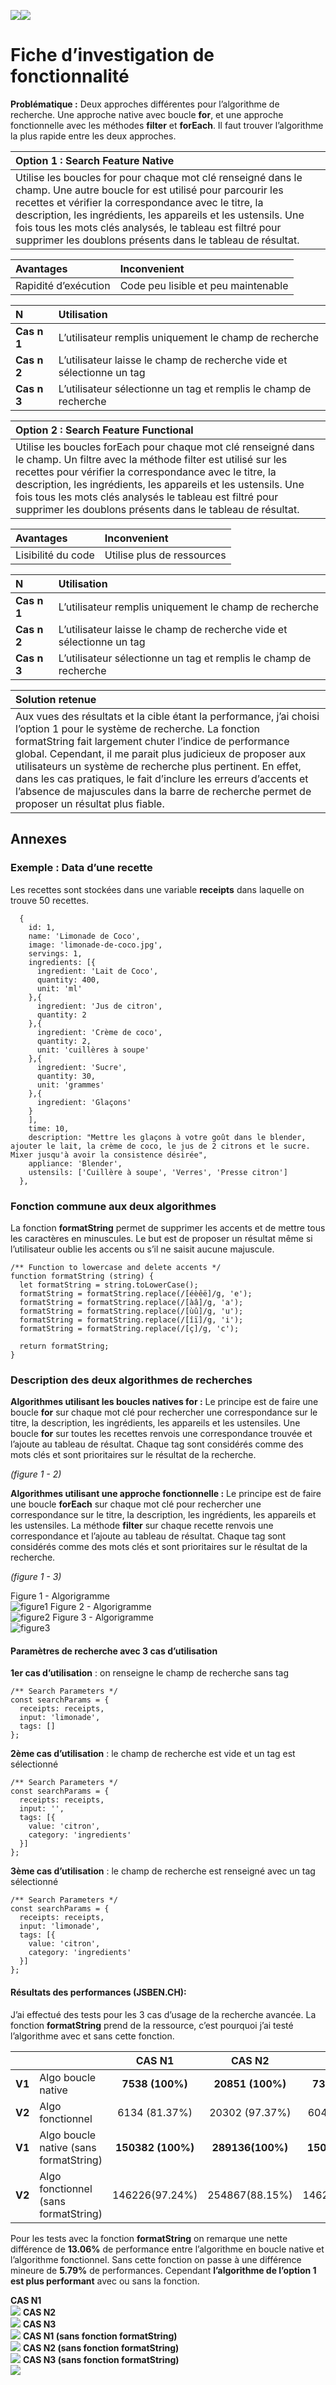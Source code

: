![](src/Apose.Words.13ad71f6-c575-4b66-9a7e-4e67450f19d0.001.png)![](src/Apose.Words.13ad71f6-c575-4b66-9a7e-4e67450f19d0.002.png)
# Fiche d’investigation de fonctionnalité
**Problématique :** 
Deux approches différentes pour l’algorithme de recherche. Une approche native avec boucle **for**, et une approche fonctionnelle avec les méthodes **filter** et **forEach**. Il faut trouver l’algorithme la plus rapide entre les deux approches.

| **Option 1 : Search Feature Native** |
| :- |
Utilise les boucles for pour chaque mot clé renseigné dans le champ. Une autre boucle for est utilisé pour parcourir les recettes et vérifier la correspondance avec le titre, la description, les ingrédients, les appareils et les ustensils. Une fois tous les mots clés analysés, le tableau est filtré pour supprimer les doublons présents dans le tableau de résultat.|

| Avantages | Inconvenient |
| :- | :- | 
| Rapidité d’exécution | Code peu lisible et peu maintenable |

|N| Utilisation|
| :- | :- | 
**Cas n 1** | L’utilisateur remplis uniquement le champ de recherche
**Cas n 2** | L’utilisateur laisse le champ de recherche vide et sélectionne un tag
**Cas n 3** | L’utilisateur sélectionne un tag et remplis le champ de recherche

| **Option 2 : Search Feature Functional** |
| :- |
Utilise les boucles forEach pour chaque mot clé renseigné dans le champ. Un filtre avec la méthode filter est utilisé sur les recettes pour vérifier la correspondance avec le titre, la description, les ingrédients, les appareils et les ustensils. Une fois tous les mots clés analysés le tableau est filtré pour supprimer les doublons présents dans le tableau de résultat.|

| Avantages | Inconvenient |
| :- | :- | 
| Lisibilité du code | Utilise plus de ressources |

|N| Utilisation|
| :- | :- | 
**Cas n 1** | L’utilisateur remplis uniquement le champ de recherche
**Cas n 2** | L’utilisateur laisse le champ de recherche vide et sélectionne un tag
**Cas n 3** | L’utilisateur sélectionne un tag et remplis le champ de recherche

|Solution retenue|
|:-|
|Aux vues des résultats et la cible étant la performance, j’ai choisi l’option 1 pour le système de recherche. La fonction formatString fait largement chuter l’indice de performance global. Cependant, il me parait plus judicieux de proposer aux utilisateurs un système de recherche plus pertinent. En effet, dans les cas pratiques, le fait d’inclure les erreurs d’accents et l’absence de majuscules dans la barre de recherche permet de proposer un résultat plus fiable.|

## Annexes 
### **Exemple : Data d’une recette**
Les recettes sont stockées dans une variable **receipts** dans laquelle on trouve 50 recettes.

```
  {
    id: 1,
    name: 'Limonade de Coco',
    image: 'limonade-de-coco.jpg',
    servings: 1,
    ingredients: [{
      ingredient: 'Lait de Coco',
      quantity: 400,
      unit: 'ml'
    },{
      ingredient: 'Jus de citron',
      quantity: 2
    },{
      ingredient: 'Crème de coco',
      quantity: 2,
      unit: 'cuillères à soupe'
    },{
      ingredient: 'Sucre',
      quantity: 30,
      unit: 'grammes'
    },{
      ingredient: 'Glaçons'
    }
    ],
    time: 10,
    description: "Mettre les glaçons à votre goût dans le blender, ajouter le lait, la crème de coco, le jus de 2 citrons et le sucre. Mixer jusqu'à avoir la consistence désirée",
    appliance: 'Blender',
    ustensils: ['Cuillère à soupe', 'Verres', 'Presse citron']
  },
```
### **Fonction commune aux deux algorithmes**

La fonction **formatString** permet de supprimer les accents et de mettre tous les caractères en minuscules. Le but est de proposer un résultat même si l’utilisateur oublie les accents ou s’il ne saisit aucune majuscule.

```
/** Function to lowercase and delete accents */
function formatString (string) {
  let formatString = string.toLowerCase();
  formatString = formatString.replace(/[éèêë]/g, 'e');
  formatString = formatString.replace(/[àâ]/g, 'a');
  formatString = formatString.replace(/[ùû]/g, 'u');
  formatString = formatString.replace(/[îï]/g, 'i');
  formatString = formatString.replace(/[ç]/g, 'c');

  return formatString;
}
```

### **Description des deux algorithmes de recherches**
**Algorithmes utilisant les boucles natives for :** 
Le principe est de faire une boucle **for** sur chaque mot clé pour rechercher une correspondance sur le titre, la description, les ingrédients, les appareils et les ustensiles. Une boucle **for** sur toutes les recettes renvois une correspondance trouvée et l’ajoute au tableau de résultat. Chaque tag sont considérés comme des mots clés et sont prioritaires sur le résultat de la recherche.

*(figure 1 - 2)*

**Algorithmes utilisant une approche fonctionnelle :**
Le principe est de faire une boucle **forEach** sur chaque mot clé pour rechercher une correspondance sur le titre, la description, les ingrédients, les appareils et les ustensiles. La méthode **filter** sur chaque recette renvois une correspondance et l’ajoute au tableau de résultat. Chaque tag sont considérés comme des mots clés et sont prioritaires sur le résultat de la recherche.

*(figure 1 - 3)*

Figure 1 - Algorigramme  
![figure1](https://github.com/StephaneLi/StephaneLieumont_7_07012022/tree/investigation_sheet/benchmark/src/Apose.Words.13ad71f6-c575-4b66-9a7e-4e67450f19d0.003.jpeg)
Figure 2 - Algorigramme  
![figure2](https://github.com/StephaneLi/StephaneLieumont_7_07012022/tree/investigation_sheet/benchmark/src/Apose.Words.13ad71f6-c575-4b66-9a7e-4e67450f19d0.004.jpeg)
Figure 3 - Algorigramme  
![figure3](https://github.com/StephaneLi/StephaneLieumont_7_07012022/tree/investigation_sheet/benchmark/src/Apose.Words.13ad71f6-c575-4b66-9a7e-4e67450f19d0.005.jpeg)

#### **Paramètres de recherche avec 3 cas d’utilisation**
**1er cas d’utilisation** : on renseigne le champ de recherche sans tag
```
/** Search Parameters */
const searchParams = {
  receipts: receipts,
  input: 'limonade',
  tags: []
};
```
**2ème cas d’utilisation** : le champ de recherche est vide et un tag est sélectionné
```
/** Search Parameters */
const searchParams = {
  receipts: receipts,
  input: '',
  tags: [{
    value: 'citron',
    category: 'ingredients'
  }]
};
```
**3ème cas d’utilisation** : le champ de recherche est renseigné avec un tag sélectionné
```
/** Search Parameters */
const searchParams = {
  receipts: receipts,
  input: 'limonade',
  tags: [{
    value: 'citron',
    category: 'ingredients'
  }]
};
```

#### **Résultats des performances (JSBEN.CH):**

J’ai effectué des tests pour les 3 cas d’usage de la recherche avancée. La fonction **formatString** prend de la ressource, c’est pourquoi j’ai testé l’algorithme avec et sans cette fonction. 

|||**CAS N1**|**CAS N2**|**CAS N3**|**Moyenne**|
| :- | :- | :-: | :-: | :-: | :-: |
|**V1**|Algo boucle native|**7538 (100%)**|**20851 (100%)**|**7361 (100%)**|**100%**|
|**V2**|Algo fonctionnel|6134 (81.37%)|20302 (97.37%)|6042 (82.08%)|**86.94%**|
|**V1**|Algo boucle native (sans formatString)|**150382 (100%)**|**289136(100%)**|**150382(100%)**|**100%**|
|**V2**|Algo fonctionnel (sans formatString)|146226(97.24%)|254867(88.15%)|146226(97.24%)|**94.21%**|

Pour les tests avec la fonction **formatString** on remarque une nette différence de **13.06%** de performance entre l’algorithme en boucle native et l’algorithme fonctionnel. Sans cette fonction on passe à une différence mineure de **5.79%** de performances. Cependant **l’algorithme de l’option 1 est plus performant** avec ou sans la fonction.

**CAS N1**  
![](src/Apose.Words.13ad71f6-c575-4b66-9a7e-4e67450f19d0.006.png)
**CAS N2**  
![](src/Apose.Words.13ad71f6-c575-4b66-9a7e-4e67450f19d0.007.png)
**CAS N3**  
![](src/Apose.Words.13ad71f6-c575-4b66-9a7e-4e67450f19d0.008.png)
**CAS N1 (sans fonction formatString)**  
![](src/Apose.Words.13ad71f6-c575-4b66-9a7e-4e67450f19d0.009.png)
**CAS N2 (sans fonction formatString)**  
![](src/Apose.Words.13ad71f6-c575-4b66-9a7e-4e67450f19d0.010.png)
**CAS N3 (sans fonction formatString)**  
![](src/Apose.Words.13ad71f6-c575-4b66-9a7e-4e67450f19d0.011.png)
